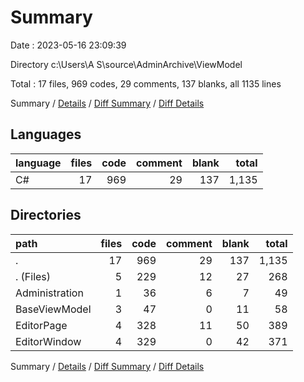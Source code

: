 # Summary

Date : 2023-05-16 23:09:39

Directory c:\\Users\\A S\\source\\AdminArchive\\ViewModel

Total : 17 files,  969 codes, 29 comments, 137 blanks, all 1135 lines

Summary / [Details](details.md) / [Diff Summary](diff.md) / [Diff Details](diff-details.md)

## Languages
| language | files | code | comment | blank | total |
| :--- | ---: | ---: | ---: | ---: | ---: |
| C# | 17 | 969 | 29 | 137 | 1,135 |

## Directories
| path | files | code | comment | blank | total |
| :--- | ---: | ---: | ---: | ---: | ---: |
| . | 17 | 969 | 29 | 137 | 1,135 |
| . (Files) | 5 | 229 | 12 | 27 | 268 |
| Administration | 1 | 36 | 6 | 7 | 49 |
| BaseViewModel | 3 | 47 | 0 | 11 | 58 |
| EditorPage | 4 | 328 | 11 | 50 | 389 |
| EditorWindow | 4 | 329 | 0 | 42 | 371 |

Summary / [Details](details.md) / [Diff Summary](diff.md) / [Diff Details](diff-details.md)